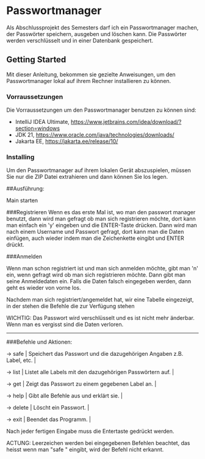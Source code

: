 # Passwortmanager

Als Abschlussprojekt des Semesters darf ich ein Passwortmanager machen, der Passwörter speichern, ausgeben und löschen kann. Die Passwörter werden verschlüsselt und in einer Datenbank gespeichert.



## Getting Started

Mit dieser Anleitung, bekommen sie gezielte Anweisungen, um den Passwortmanager lokal auf ihrem Rechner installieren zu können.

### Vorraussetzungen

Die Vorraussetzungen um den Passwortmanager benutzen zu können sind: 

- IntelliJ IDEA Ultimate, https://www.jetbrains.com/idea/download/?section=windows
- JDK 21, https://www.oracle.com/java/technologies/downloads/
- Jakarta EE, https://jakarta.ee/release/10/

### Installing

Um den Passwortmanager auf ihrem lokalen Gerät abszuspielen, müssen Sie nur die ZIP Datei extrahieren und dann können Sie los legen.

##Ausführung:

Main starten

###Registrieren
    Wenn es das erste Mal ist, wo man den passwort manager benutzt, dann wird man gefragt ob man sich registrieren möchte, dort kann man einfach ein 'y' eingeben und die ENTER-Taste drücken.
    Dann wird man nach einem Username und Passwort gefragt, dort kann man die Daten einfügen, auch wieder indem man die Zeichenkette eingibt und ENTER drückt.

###Anmelden

Wenn man schon registriert ist und man sich anmelden möchte, gibt man 'n' ein, wenn gefragt wird ob man sich registrieren möchte.
Dann gibt man seine Anmeldedaten ein. Falls die Daten falsch eingegeben werden, dann geht es wieder von vorne los.

Nachdem man sich registriert/angemeldet hat, wir eine Tabelle eingezeigt, in der stehen die Befehle die zur Verfügung stehen

WICHTIG: Das Passwort wird verschlüsselt und es ist nicht mehr änderbar. Wenn man es vergisst sind die Daten verloren.

----------------------------------------------------------------------------------------------------------------
  
###Befehle und Aktionen:

-> safe                                | Speichert das Passwort und die dazugehörigen Angaben z.B. Label, etc.  |

-> list                                | Listet alle Labels mit den dazugehörigen Passwörtern auf.              |

-> get                                 | Zeigt das Passwort zu einem gegebenen Label an.                        |

-> help                                | Gibt alle Befehle aus und erklärt sie.                                 |

-> delete                              | Löscht ein Passwort.                                                   |

-> exit                                | Beendet das Programm.                                                  |

Nach jeder fertigen Eingabe muss die Entertaste gedrückt werden.

ACTUNG: Leerzeichen werden bei eingegebenen Befehlen beachtet, das heisst wenn man "safe " eingibt, wird der Befehl nicht erkannt.
